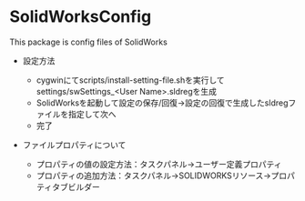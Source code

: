 # SolidWorksConfig
This package is config files of SolidWorks

- 設定方法
  - cygwinにてscripts/install-setting-file.shを実行してsettings/swSettings_\<User Name\>.sldregを生成
  - SolidWorksを起動して設定の保存/回復→設定の回復で生成したsldregファイルを指定して次へ
  - 完了
 
- ファイルプロパティについて
  - プロパティの値の設定方法：タスクパネル->ユーザー定義プロパティ
  - プロパティの追加方法：タスクパネル->SOLIDWORKSリソース->プロパティタブビルダー
